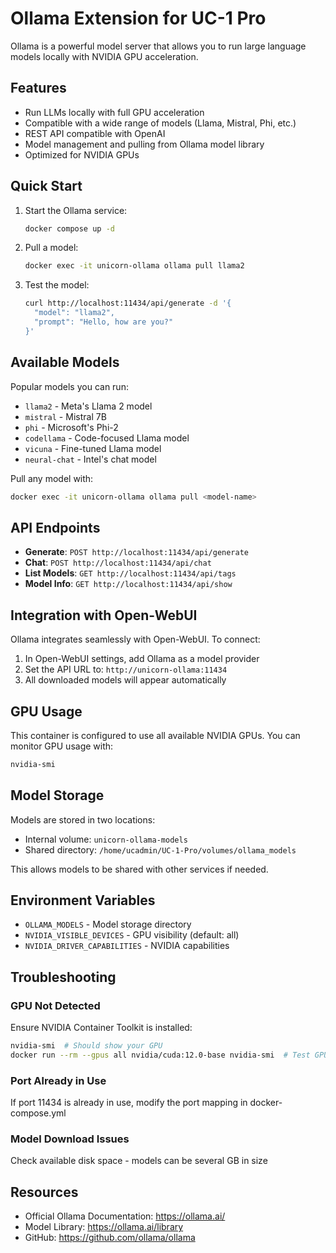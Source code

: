 # Ollama Extension for UC-1 Pro

Ollama is a powerful model server that allows you to run large language models locally with NVIDIA GPU acceleration.

## Features

- Run LLMs locally with full GPU acceleration
- Compatible with a wide range of models (Llama, Mistral, Phi, etc.)
- REST API compatible with OpenAI
- Model management and pulling from Ollama model library
- Optimized for NVIDIA GPUs

## Quick Start

1. Start the Ollama service:
   ```bash
   docker compose up -d
   ```

2. Pull a model:
   ```bash
   docker exec -it unicorn-ollama ollama pull llama2
   ```

3. Test the model:
   ```bash
   curl http://localhost:11434/api/generate -d '{
     "model": "llama2",
     "prompt": "Hello, how are you?"
   }'
   ```

## Available Models

Popular models you can run:
- `llama2` - Meta's Llama 2 model
- `mistral` - Mistral 7B
- `phi` - Microsoft's Phi-2
- `codellama` - Code-focused Llama model
- `vicuna` - Fine-tuned Llama model
- `neural-chat` - Intel's chat model

Pull any model with:
```bash
docker exec -it unicorn-ollama ollama pull <model-name>
```

## API Endpoints

- **Generate**: `POST http://localhost:11434/api/generate`
- **Chat**: `POST http://localhost:11434/api/chat`
- **List Models**: `GET http://localhost:11434/api/tags`
- **Model Info**: `GET http://localhost:11434/api/show`

## Integration with Open-WebUI

Ollama integrates seamlessly with Open-WebUI. To connect:

1. In Open-WebUI settings, add Ollama as a model provider
2. Set the API URL to: `http://unicorn-ollama:11434`
3. All downloaded models will appear automatically

## GPU Usage

This container is configured to use all available NVIDIA GPUs. You can monitor GPU usage with:
```bash
nvidia-smi
```

## Model Storage

Models are stored in two locations:
- Internal volume: `unicorn-ollama-models`
- Shared directory: `/home/ucadmin/UC-1-Pro/volumes/ollama_models`

This allows models to be shared with other services if needed.

## Environment Variables

- `OLLAMA_MODELS` - Model storage directory
- `NVIDIA_VISIBLE_DEVICES` - GPU visibility (default: all)
- `NVIDIA_DRIVER_CAPABILITIES` - NVIDIA capabilities

## Troubleshooting

### GPU Not Detected
Ensure NVIDIA Container Toolkit is installed:
```bash
nvidia-smi  # Should show your GPU
docker run --rm --gpus all nvidia/cuda:12.0-base nvidia-smi  # Test GPU in Docker
```

### Port Already in Use
If port 11434 is already in use, modify the port mapping in docker-compose.yml

### Model Download Issues
Check available disk space - models can be several GB in size

## Resources

- Official Ollama Documentation: https://ollama.ai/
- Model Library: https://ollama.ai/library
- GitHub: https://github.com/ollama/ollama